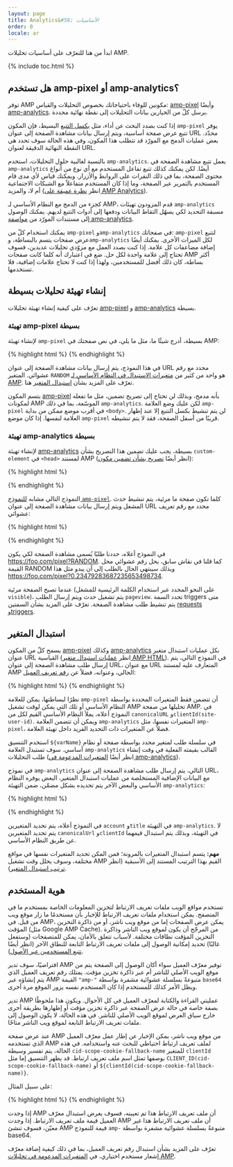 ```yaml
---
layout: page
title: Analytics&#58; الأساسيات
order: 0
locale: ar
---
```


ابدأ من هنا للتعرّف على أساسيات تحليلات AMP.

{% include toc.html %}

## هل تستخدم amp-pixel أو amp-analytics؟

توفر AMP مكونين للوفاء باحتياجاتك بخصوص التحليلات والقياس:
[amp-pixel](/docs/reference/amp-pixel.html) وأيضًا 
[amp-analytics](/docs/reference/extended/amp-analytics.html).
يرسل كلّ من الخيارين بيانات التحليلات إلى نقطة نهائية محددة.

إذا كنت بصدد البحث عن أداء، مثل 
[بكسل التتبع](https://en.wikipedia.org/wiki/Web_beacon#Implementation) البسيط،
فإن المكون `amp-pixel` يوفر تتبع عرض صفحة أساسية،
ويتم إرسال بيانات مشاهدة الصفحة إلى عنوان URL محدّد.
بعض عمليات الدمج مع المورّد قد تتطلب هذا المكون،
وفي هذه الحالة سوف تحدد هي النقطة النهائية الدقيقة لعنوان URL. 

بالنسبة لغالبية حلول التحليلات، استخدم `amp-analytics`.
يعمل تتبع مشاهدة الصفحة في `amp-analytics` أيضًا.
لكن يمكنك كذلك تتبع تفاعل المستخدم مع أي نوع من أنواع محتوى الصفحة،
بما في ذلك النقرات على الروابط والأزرار.
ويمكنك قياس لأي مدى قام المستخدم بالتمرير عبر الصفحة،
وما إذا كان المستخدم متفاعلاً مع الشبكات الاجتماعية أم لا، والمزيد
(انظر
[نظرة عميقة على AMP Analytics](/docs/guides/analytics/deep_dive_analytics.html)).

كجزء من الدمج مع النظام الأساسي لـ AMP،
قدم المزودون تهيئات `amp-analytics` مسبقة التحديد
لكي يسهُل التقاط البيانات ودفعها إلى أدوات التتبع لديهم.
يمكنك الوصول إلى مستندات المورّد من
[مواصفة amp-analytics](/docs/reference/extended/amp-analytics.html).

يمكنك استخدام كلّ من `amp-pixel` و`amp-analytics` في صفحاتك:
`amp-pixel` لتتبع عرض صفحات يتسم بالبساطة،
و`amp-analytics` لكل الميزات الأخرى.
يمكنك أيضًا إضافة مضاعفات كل علامة.
إذا كنت بصدد العمل مع مزوّدي تحليلات عديدين،
فسوف تحتاج إلى علامة واحدة لكل حل.
ضع في اعتبارك أنه كلما كانت صفحات AMP أكثر بساطة، كان ذلك أفضل للمستخدمين،
ولهذا إذا كنت لا تحتاج علامات إضافية، فلا تستخدمها.

## إنشاء تهيئة تحليلات بسيطة

تعرّف على كيفية إنشاء تهيئة تحليلات
[amp-pixel](/docs/reference/amp-pixel.html) و
[amp-analytics](/docs/reference/extended/amp-analytics.html) بسيطة.

### تهيئة amp-pixel بسيطة

لإنشاء تهيئة `amp-pixel` بسيطة،
أدرج شيئًا ما، مثل ما يلي، في نص صفحتك في AMP:

{% highlight html %}
<amp-pixel src="https://foo.com/pixel?RANDOM"></amp-pixel>
{% endhighlight %}

في هذا النموذج،
يتم إرسال بيانات مشاهدة الصفحة إلى عنوان URL محدد مع رقم عشوائي.
المتغير `RANDOM` هو واحد من كثير من
[متغيرات الاستبدال في النظام الأساسي لـ AMP](https://github.com/ampproject/amphtml/blob/master/spec/amp-var-substitutions.md).
تعرّف على المزيد بشأن 
[استبدال المتغير](/docs/guides/analytics/analytics_basics.html#variable-substitution) هنا.

يتسم المكون [amp-pixel](/docs/reference/amp-pixel.html)
بأنه مدمج،
وبذلك لن تحتاج إلى تصريح تضمين، مثل ما تفعله
لمكونات AMP الموسّعة، بما في ذلك `amp-analytics`.
لكن عليك وضع العلامة `amp-pixel` في أقرب موضع ممكن
من بداية `<body>`.
لن يتم تنشيط بكسل التتبع إلا عند إظهار العلامة لنفسها.
إذا كان موضع `amp-pixel` قريبًا من أسفل الصفحة،
فقد لا يتم تنشيطه.

### تهيئة amp-analytics بسيطة

لإنشاء تهيئة
[amp-analytics](/docs/reference/extended/amp-analytics.html) بسيطة،
يجب عليك تضمين هذا التصريح بشأن `custom-element`
في `<head>` لمستند AMP (انظر أيضًا
[تصريح بشأن تضمين مكون](/docs/reference/extended.html#component-inclusion-declaration)):

{% highlight html %}
<script async custom-element="amp-analytics" src="https://cdn.ampproject.org/v0/amp-analytics-0.1.js"></script>
{% endhighlight %}

النموذج التالي مشابه [للنموذج `amp-pixel`](/docs/guides/analytics/analytics_basics.html#simple-amp-pixel-configuration).
كلما تكون صفحة ما مرئية،
يتم تنشيط حدث المشغل ويتم إرسال
بيانات مشاهدة الصفحة إلى عنوان URL محدد مع رقم تعريف عشوائي: 

{% highlight html %}
<amp-analytics>
<script type="application/json">
{
  "requests": {
    "pageview": "https://foo.com/pixel?RANDOM",
  },
  "triggers": {
    "trackPageview": {
      "on": "visible",
      "request": "pageview"
    }
  }
}
</script>
</amp-analytics>
{% endhighlight %}

في النموذج أعلاه، حددنا طلبًا يُسمى مشاهدة الصفحة لكي يكون https://foo.com/pixel?RANDOM. كما قلنا في نقاش سابق، يحل رقم عشوائي محل القيمة RANDOM وبذلك سينتهي الحال بالطلب إلى أن يبدو مثل هذا https://foo.com/pixel?0.23479283687235653498734.

عندما تصبح الصفحة مرئية
(على النحو المحدد عبر استخدام الكلمة الرئيسية للمشغل `visible`)،
يتم تشغيل حدث ويتم إرسال الطلب `pageview`.
تحدد السمة triggers متى يتم تنشيط طلب مشاهدة الصفحة.
تعرّف على المزيد بشأن السمتين [requests وtriggers](/docs/guides/analytics/deep_dive_analytics.html#requests-triggers--transports).

## استبدال المتغير

يسمح كلّ من المكون [amp-pixel](/docs/reference/amp-pixel.html) وكذلك
[amp-analytics](/docs/reference/extended/amp-analytics.html) بكل
عمليات استبدال متغير عنوان URL القياسية (انظر
[عمليات استبدال متغير AMP HTML](https://github.com/ampproject/amphtml/blob/master/spec/amp-var-substitutions.md)).
في النموذج التالي،
يتم إرسال طلب مشاهدة الصفحة إلى عنوان URL،
مع عنوان URL المتعارف عليه لمستند AMP الحالي، وعنوانه، فضلاً عن
[رقم تعريف العميل](/docs/guides/analytics/analytics_basics.html#user-identification):

{% highlight html %}
<amp-pixel src="https://example.com/analytics?url=${canonicalUrl}&title=${title}&clientId=${clientId(site-user-id)}"></amp-pixel>
{% endhighlight %}

نظرًا لبساطتها،
يمكن للعلامة `amp-pixel` أن تتضمن فقط المتغيرات المحددة بواسطة النظام الأساسي
أو تلك التي يمكن لوقت تشغيل AMP تحليلها من صفحة AMP.
في النموذج أعلاه،
يملأ النظام الأساسي القيم لكل من
`canonicalURL` و`clientId(site-user-id)`.
ويمكن أن تتضمن العلامة `amp-analytics` المتغيرات نفسها، مثل `amp-pixel`،
فضلاً عن المتغيرات ذات التحديد الفريد داخل تهيئة العلامة.

استخدم التنسيق `${varName}` في سلسلة طلب لمتغير محدد بواسطة صفحة
أو نظام أساسي.
سوف تستبدل العلامة `amp-analytics` القالب بقيمته الفعلية
في وقت إنشاء طلب التحليلات (انظر أيضًا
[المتغيرات المدعومة في amp-analytics](https://github.com/ampproject/amphtml/blob/master/extensions/amp-analytics/analytics-vars.md)).

في نموذج `amp-analytics` التالي،
يتم إرسال طلب مشاهدة الصفحة إلى عنوان URL،
مع البيانات الإضافية المستخلصة من عمليات استبدال المتغير،
البعض يوفره النظام الأساسي
والبعض الآخر يتم تحديده بشكل مضمّن،
ضمن التهيئة `amp-analytics`:

{% highlight html %}
<amp-analytics>
<script type="application/json">
{
  "requests": {
    "pageview":"https://example.com/analytics?url=${canonicalUrl}&title=${title}&acct=${account}&clientId=${clientId(site-user-id)}",
  },
  "vars": {
    "account": "ABC123",
  },
  "triggers": {
    "someEvent": {
      "on": "visible",
      "request": "pageview",
      "vars": {
        "title": "My homepage",
      }
    }
  }  
}
</script>
</amp-analytics>
{% endhighlight %}

في النموذج أعلاه،
يتم تحديد المتغيرين `account` و`title` في
التهيئة `amp-analytics`.
لا يتم تحديد المتغيرين `canonicalUrl` و`clientId` في التهيئة،
وبذلك يتم استبدال قيمهما عن طريق النظام الأساسي.

**مهم:** يتسم استبدال المتغيرات بالمرونة؛
فمن المكن تحديد المتغيرات نفسها في مواقع مختلفة،
وسوف يحلل وقت تشغيل AMP القيم بهذا الترتيب المستند إلى الأسبقية 
(انظر [ترتيب استبدال المتغير](/docs/guides/analytics/deep_dive_analytics.html#variable-substitution-ordering)).

## هوية المستخدم

تستخدم مواقع الويب ملفات تعريف الارتباط لتخزين المعلومات الخاصة بمستخدم ما في المتصفح.
يمكن استخدام ملفات تعريف الارتباط للإخبار بأن مستخدمًا ما زار موقع ويب من قبل.
في AMP،
يمكن عرض الصفحات إما من موقع ويب ناشر، أو من ذاكرة التخزين المؤقت
(مثل Google AMP Cache).
من المرجّح أن يكون لموقع ويب الناشر وذاكرة التخزين المؤقت نطاقات مختلفة.
لأسباب تتعلق بالأمان،
يمكن للمتصفحات (وستفعل غالبًا) تحديد إمكانية الوصول إلى ملفات تعريف الارتباط التابعة للنطاق الآخر
(انظر أيضًا
[تتبع المستخدمين عبر الأصول](https://github.com/ampproject/amphtml/blob/master/extensions/amp-analytics/cross-origin-tracking.md)).

افتراضيًا،
سوف تدير AMP توفير معرّف العميل سواء أكان الوصول إلى الصفحة يتم من موقع الويب الأصلي للناشر أم عبر ذاكرة تخزين مؤقت.
يمتلك رقم تعريف العميل الذي يتم إنشاؤه عبر AMP القيمة `"amp-"`
متبوعةً بسلسلة عشوائية مشفرة بواسطة `base64` ويظل الأمر كذلك
للمستخدم إذا كان المستخدم نفسه يزور الموقع مرة أخرى.

تدير AMP عمليتي القراءة والكتابة لمعرّف العميل في كل الأحوال.
ويكون هذا ملحوظًا بصفة خاصة في حالة عرض الصفحة
عبر ذاكرة تخزين مؤقت أو إظهارها بطريقة أخرى خارج سياق العرض
لموقع الويب الأصلي للناشر.
في هذه الحالة، لا يكون الوصول إلى ملفات تعريف الارتباط التابعة لموقع ويب الناشر متاحًا.

عند عرض صفحة AMP من موقع ويب ناشر،
يمكن الإخبار عن إطار عمل معرّف العميل الذي تستخدمه AMP لملف تعريف ارتباط احتياطي
للبحث عنه واستخدامه.
في هذه الحالة،
يتم تفسير وسيطة `cid-scope-cookie-fallback-name` للمتغير `clientId` بوصفها تمثل
اسم ملف تعريف ارتباط.
قد يظهر التنسيق إما مثل
`CLIENT_ID(cid-scope-cookie-fallback-name)` أو
`${clientId(cid-scope-cookie-fallback-name)}`.

على سبيل المثال:

{% highlight html %}
<amp-pixel src="https://foo.com/pixel?cid=CLIENT_ID(site-user-id-cookie-fallback-name)"></amp-pixel>
{% endhighlight %}

إذا وجدت AMP أن ملف تعريف الارتباط هذا تم تعيينه،
فسوف يعرض استبدال معرّف العميل قيمة ملف تعريف الارتباط.
إذا وجدت AMP أن ملف تعريف الارتباط هذا غير معيّن،
فسوف تنشئ AMP قيمة للنموذج `amp-` متبوعةً
بسلسلة عشوائية مشفرة بواسطة base64.

تعرّف على المزيد بشأن استبدال رقم تعريف العميل،
بما في ذلك كيفية إضافة معرّف إشعار مستخدم اختياري، في
[المتغيرات المدعومة في تحليلات AMP](https://github.com/ampproject/amphtml/blob/master/extensions/amp-analytics/analytics-vars.md).

